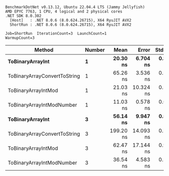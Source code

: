 ```

BenchmarkDotNet v0.13.12, Ubuntu 22.04.4 LTS (Jammy Jellyfish)
AMD EPYC 7763, 1 CPU, 4 logical and 2 physical cores
.NET SDK 8.0.302
  [Host]   : .NET 8.0.6 (8.0.624.26715), X64 RyuJIT AVX2
  ShortRun : .NET 8.0.6 (8.0.624.26715), X64 RyuJIT AVX2

Job=ShortRun  IterationCount=3  LaunchCount=1  
WarmupCount=3  

```
| Method                       | Number | Mean      | Error     | StdDev   | Min       | Max       | Gen0   | Allocated |
|----------------------------- |------- |----------:|----------:|---------:|----------:|----------:|-------:|----------:|
| **ToBinaryArrayInt**             | **1**      |  **20.30 ns** |  **6.704 ns** | **0.367 ns** |  **20.01 ns** |  **20.71 ns** | **0.0004** |      **32 B** |
| ToBinaryArrayConvertToString | 1      |  65.26 ns |  3.536 ns | 0.194 ns |  65.14 ns |  65.48 ns | 0.0011 |      96 B |
| ToBinaryArrayIntMod          | 1      |  21.03 ns | 10.324 ns | 0.566 ns |  20.51 ns |  21.63 ns | 0.0004 |      32 B |
| ToBinaryArrayIntModNumber    | 1      |  11.03 ns |  0.578 ns | 0.032 ns |  10.99 ns |  11.05 ns | 0.0004 |      32 B |
| **ToBinaryArrayInt**             | **3**      |  **56.14 ns** |  **9.947 ns** | **0.545 ns** |  **55.57 ns** |  **56.66 ns** | **0.0011** |      **96 B** |
| ToBinaryArrayConvertToString | 3      | 199.20 ns | 14.093 ns | 0.772 ns | 198.75 ns | 200.09 ns | 0.0033 |     296 B |
| ToBinaryArrayIntMod          | 3      |  62.47 ns | 17.144 ns | 0.940 ns |  61.90 ns |  63.55 ns | 0.0011 |      96 B |
| ToBinaryArrayIntModNumber    | 3      |  36.54 ns |  4.583 ns | 0.251 ns |  36.25 ns |  36.71 ns | 0.0011 |      96 B |
